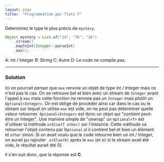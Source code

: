 ```yaml
---
layout: page
title:  "Programmation par flots 7"
---
```


Determinez le type le plus précis de `mystery`.

```java
Object mystery = List.of("14", "76", "10")
    .stream()
    .mapToInt(Integer::parseInt)
    .max();
```

A: int / Integer
B: String
C: Autre
D: Le code ne compile pas.

***


### Solution

Ici on pourrait penser que `max` renvoie un objet de type int / Integer mais ce n'est pas le cas. On se retrouve bel et bien avec un stream de `Integer` avant l'appel à `max` mais cette fonction ne renvoie pas un `Integer` mais plutôt un `Optional<Integer>`. On est obligé de procéder ainsi car dans le cas ou le stream sur lequel on utilise `max` est vide, on ne peut pas déterminer quelle valeur retourner. `Optional<Integer>` est donc un objet qui "contient peut-être un Integer". Une manière simple de "unwrap" un `Optional<T>` est d'utiliser la méthode `orElse(T other)` sur l'instance. Cette méthode va retourner l'objet contenu par l`Optional` si il contient bel et bien un élément et `other` sinon. Si on avait voulu que le code retourne bien un int / Integer, on aurait pu rajouter `.orElse(0)` après le `max` (et ici si le stream avait été vide, le résultat aurait été 0).


Il s'en suit donc, que la réponse est **C**.